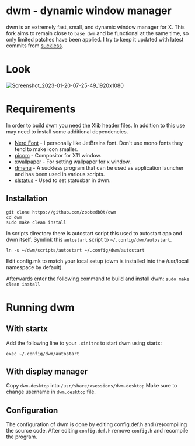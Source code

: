 # dwm - dynamic window manager
dwm is an extremely fast, small, and dynamic window manager for X. This fork aims to remain close to `base dwm` and be functional at the same time, so only limited patches have been applied. I try to keep it updated with latest commits from [suckless](https://git.suckless.org/st/).

# Look
![Screenshot_2023-01-20-07-25-49_1920x1080](https://user-images.githubusercontent.com/62596687/213846223-01d98ac4-8a52-42a4-a1ef-afaf0612b346.png)



# Requirements
In order to build dwm you need the Xlib header files. In addition to this use may need to install some additional dependencies.
- [Nerd Font](https://github.com/ryanoasis/nerd-fonts) - I personally like JetBrains font. Don't use mono fonts they tend to make icon smaller.
- [picom](https://github.com/yshui/picom) - Compositor for X11 window.
- [xwallpaper](https://github.com/stoeckmann/xwallpaper) - For setting wallpaper for x window.
- [dmenu](https://tools.suckless.org/dmenu/) - A suckless program that can be used as application launcher and has been used in various scripts.
- [slstatus](https://tools.suckless.org/slstatus/) - Used to set statusbar in dwm.

## Installation
``` 
git clone https://github.com/zootedb0t/dwm
cd dwm
sudo make clean install
```

In scripts directory there is autostart script this used to autostart app and dwm itself. Symlink this `autostart` script to `~/.config/dwm/autostart`.

`ln -s ~/dwm/scripts/autostart ~/.config/dwm/autostart`

Edit config.mk to match your local setup (dwm is installed into
the /usr/local namespace by default).

Afterwards enter the following command to build and install dwm: `sudo make clean install`

# Running dwm

## With startx
Add the following line to your `.xinitrc` to start dwm using startx:

`exec ~/.config/dwm/autostart`

## With display manager
Copy `dwm.desktop` into `/usr/share/xsessions/dwm.desktop`
Make sure to change username in `dwm.desktop` file.

## Configuration
The configuration of dwm is done by editing config.def.h and (re)compiling the source code. After editing `config.def.h` remove `config.h` and recompile the program.
